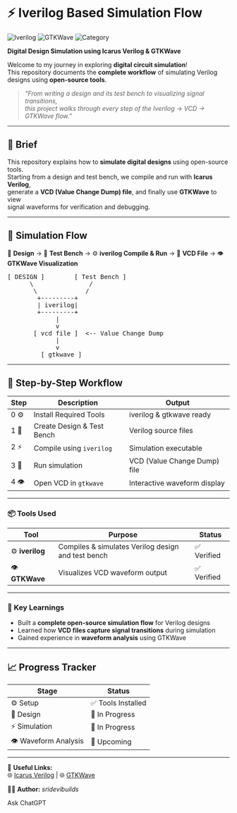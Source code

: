 # ⚡ Iverilog Based Simulation Flow

![Iverilog](https://img.shields.io/badge/Tool-Iverilog-blue?style=for-the-badge)
![GTKWave](https://img.shields.io/badge/Viewer-GTKWave-green?style=for-the-badge)
![Category](https://img.shields.io/badge/Category-Digital%20Simulation-orange?style=for-the-badge)

**Digital Design Simulation using Icarus Verilog & GTKWave**

Welcome to my journey in exploring **digital circuit simulation**!  
This repository documents the **complete workflow** of simulating Verilog designs
using **open-source tools**.

> *"From writing a design and its test bench to visualizing signal transitions,  
> this project walks through every step of the Iverilog → VCD → GTKWave flow."*

---

## 📝 Brief
This repository explains how to **simulate digital designs** using open-source tools.  
Starting from a design and test bench, we compile and run with **Icarus Verilog**,  
generate a **VCD (Value Change Dump) file**, and finally use **GTKWave** to view  
signal waveforms for verification and debugging.

---

## 🔄 Simulation Flow
📝 **Design** → 🧩 **Test Bench** → ⚙️ **iverilog Compile & Run** → 📂 **VCD File** → 👁️ **GTKWave Visualization**

<pre>
[ DESIGN ]        [ Test Bench ]
      \               /
       \             /
        +---------+
        | iverilog|
        +---------+
             |
             v
       [ vcd file ]  <-- Value Change Dump
             |
             v
         [ gtkwave ]
</pre>

---

## 📅 Step-by-Step Workflow

| Step | Description | Output |
|------|------------|-------|
| 0 ⚙️ | Install Required Tools | iverilog & gtkwave ready |
| 1 📝 | Create Design & Test Bench | Verilog source files |
| 2 ⚡ | Compile using `iverilog` | Simulation executable |
| 3 📂 | Run simulation | VCD (Value Change Dump) file |
| 4 👁️ | Open VCD in `gtkwave` | Interactive waveform display |

---

### 📦 Tools Used

| Tool | Purpose | Status |
|------|--------|-------|
| ⚙️ **iverilog** | Compiles & simulates Verilog design and test bench | ✅ Verified |
| 👁️ **GTKWave** | Visualizes VCD waveform output | ✅ Verified |

---

### 🌟 Key Learnings
- Built a **complete open-source simulation flow** for Verilog designs  
- Learned how **VCD files capture signal transitions** during simulation  
- Gained experience in **waveform analysis** using GTKWave  

---

## 📈 Progress Tracker
| Stage | Status |
|------|--------|
| ⚙️ Setup | ✅ Tools Installed |
| 📝 Design | 🚀 In Progress |
| ⚡ Simulation | 🚀 In Progress |
| 👁️ Waveform Analysis | 🚀 Upcoming |

---

🔗 **Useful Links:**  
🌐 [Icarus Verilog](https://steveicarus.github.io/iverilog/) | 🌐 [GTKWave](http://gtkwave.sourceforge.net/)  

👨‍💻 **Author:** *sridevibuilds*







Ask ChatGPT
